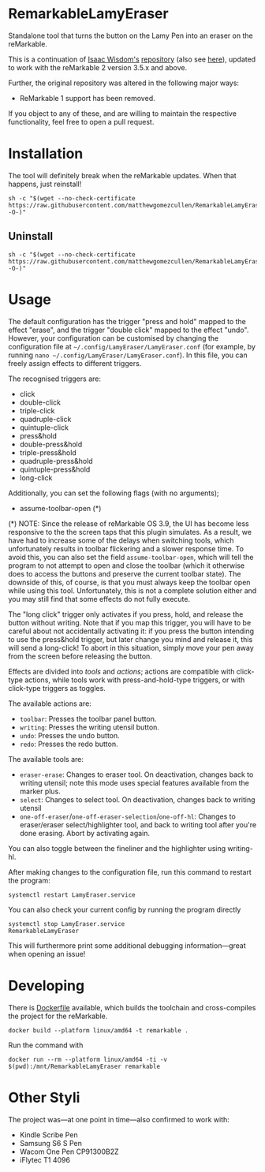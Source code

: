 # RemarkableLamyEraser

Standalone tool that turns the button on the Lamy Pen into an eraser on the reMarkable.

This is a continuation of
[Isaac Wisdom's][ghub:isaac-wisdom]
[repository][ghub:lamy:orig]
(also see [here][ghub:lamy:orig:maintenance]),
updated to work with the reMarkable 2 version 3.5.x and above.

Further, the original repository was altered in the following major ways:

  - ReMarkable 1 support has been removed.

If you object to any of these,
and are willing to maintain the respective functionality,
feel free to open a pull request.

# Installation

The tool will definitely break when the reMarkable updates.
When that happens, just reinstall!

``` console
sh -c "$(wget --no-check-certificate https://raw.githubusercontent.com/matthewgomezcullen/RemarkableLamyEraser/main/scripts/LamyInstall.sh -O-)"
```

## Uninstall

``` console
sh -c "$(wget --no-check-certificate https://raw.githubusercontent.com/matthewgomezcullen/RemarkableLamyEraser/main/scripts/LamyUninstall.sh -O-)"
```

# Usage

The default configuration has the trigger "press and hold" mapped to the effect "erase",
and the trigger "double click" mapped to the effect "undo".
However, your configuration can be customised by changing the configuration file at
`~/.config/LamyEraser/LamyEraser.conf`
(for example, by running `nano ~/.config/LamyEraser/LamyEraser.conf`).
In this file, you can freely assign effects to different triggers.

The recognised triggers are:

  * click
  * double-click
  * triple-click
  * quadruple-click
  * quintuple-click
  * press&hold
  * double-press&hold
  * triple-press&hold
  * quadruple-press&hold
  * quintuple-press&hold
  * long-click

Additionally, you can set the following flags (with no arguments);
  * assume-toolbar-open (*)

(*) NOTE: Since the release of reMarkable OS 3.9,
the UI has become less responsive to the the screen taps that this plugin simulates.
As a result, we have had to increase some of the delays when switching tools,
which unfortunately results in toolbar flickering and a slower response time.
To avoid this, you can also set the field `assume-toolbar-open`,
which will tell the program to not attempt to open and close the toolbar
(which it otherwise does to access the buttons and preserve the current toolbar state).
The downside of this, of course, is that you must always keep the toolbar open while using this tool.
Unfortunately, this is not a complete solution either and you may still find that some effects do not fully execute.

The "long click" trigger only activates if you press, hold, and release the button without writing.
Note that if you map this trigger, you will have to be careful about not accidentally activating it:
if you press the button intending to use the press&hold trigger, but later change you mind and release it,
this will send a long-click!
To abort in this situation, simply move your pen away from the screen before releasing the button.

Effects are divided into *tools* and *actions*;
actions are compatible with click-type actions,
while tools work with press-and-hold-type triggers,
or with click-type triggers as toggles.

The available actions are:

  * `toolbar`: Presses the toolbar panel button.
  * `writing`: Presses the writing utensil button.
  * `undo`: Presses the undo button.
  * `redo`: Presses the redo button.

The available tools are:

  * `eraser-erase`: Changes to eraser tool.
    On deactivation, changes back to writing utensil;
    note this mode uses special features available from the marker plus.
  * `select`: Changes to select tool.
    On deactivation, changes back to writing utensil
  * `one-off-eraser`/`one-off-eraser-selection`/`one-off-hl`: Changes to eraser/eraser select/highlighter tool,
    and back to writing tool after you're done erasing.
    Abort by activating again.

You can also toggle between the fineliner and the highlighter using writing-hl.

After making changes to the configuration file,
run this command to restart the program:

``` console
systemctl restart LamyEraser.service
```

You can also check your current config by running the program directly

``` console
systemctl stop LamyEraser.service
RemarkableLamyEraser
```

This will furthermore print some additional debugging information—great when opening an issue!

# Developing

There is [Dockerfile](./Dockerfile) available,
which builds the toolchain and cross-compiles the project for the reMarkable.

``` console
docker build --platform linux/amd64 -t remarkable .
```

Run the command with

``` console
docker run --rm --platform linux/amd64 -ti -v $(pwd):/mnt/RemarkableLamyEraser remarkable
```

# Other Styli

The project was—at one point in time—also confirmed to work with:

 * Kindle Scribe Pen
 * Samsung S6 S Pen
 * Wacom One Pen CP91300B2Z
 * iFlytec T1 4096

[ghub:isaac-wisdom]: https://github.com/isaacwisdom
[ghub:lamy:orig]: https://github.com/isaacwisdom/RemarkableLamyEraser
[ghub:lamy:orig:maintenance]: https://github.com/isaacwisdom/RemarkableLamyEraser/issues/70

